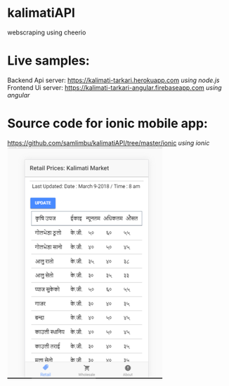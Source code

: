 # kalimatiAPI
webscraping using cheerio

# Live samples: 
Backend Api server: https://kalimati-tarkari.herokuapp.com <i>using node.js</i><br>
Frontend Ui server: https://kalimati-tarkari-angular.firebaseapp.com <i>using angular</i>

# Source code for ionic mobile app:
https://github.com/samlimbu/kalimatiAPI/tree/master/ionic <i>using ionic</i>
<img src="https://raw.githubusercontent.com/samlimbu/kalimatiAPI/master/ionic%20sample.png" alt="" style="width:70%; height=70%">
